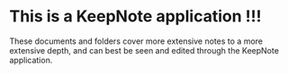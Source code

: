 # This is a KeepNote application !!!
These documents and folders cover more extensive notes to a more extensive depth, and can best be seen and edited through the KeepNote application.